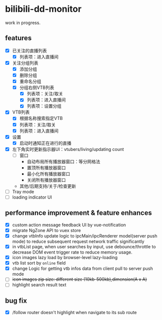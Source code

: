 # bilibili-dd-monitor

work in progress.

## features
- [x] 已关注的直播列表
  - [x] 列表项：进入直播间
- [x] 关注分组列表
  - [x] 添加分组
  - [x] 删除分组
  - [x] 重命名分组
  - [x] 分组右侧VTB列表
    - [x] 列表项：关注/取关
    - [x] 列表项：进入直播间
    - [x] 列表项：设置分组
- [x] VTB列表
  - [x] 根据名称搜索指定VTB
  - [x] 列表项：关注/取关
  - [x] 列表项：进入直播间
- [x] 设置
  - [x] 启动时通知正在进行的直播
- [x] 左下角实时更新指示器UI：vtubers/living/updating count
  - [ ] 窗口
    - 自动布局所有播放器窗口：等分网格法
    - 置顶所有播放器窗口
    - 最小化所有播放器窗口
    - 关闭所有播放器窗口
  - 其他/后期支持/关于/检查更新
- [ ] Tray mode
- [ ] loading indicator UI

## performance improvement & feature enhances
- [x] custom action message feedback UI by vue-notification
- [x] migrate NgZone API to vuex store
- [x] change vtbInfo update logic to ipcMain/ipcRenderer model(server push mode) to
reduce subsequent request network traffic significantly 
- [x] in vtbList page, when user searches by input, use debounce/throttle to decrease DOM event trigger rate to reduce memory usage.
- [x] icon images lazy load by browser-level lazy-loading
- [x] vtb list sort by `online` field
- [x] change Logic for getting vtb infos data from client pull to server push mode
- [ ] ~~icon images zip size: different size (10kb-500kb),dimension(A x A)~~
- [ ] highlight search result text

## bug fix
- [x] /follow router doesn't highlight when navigate to its sub route


